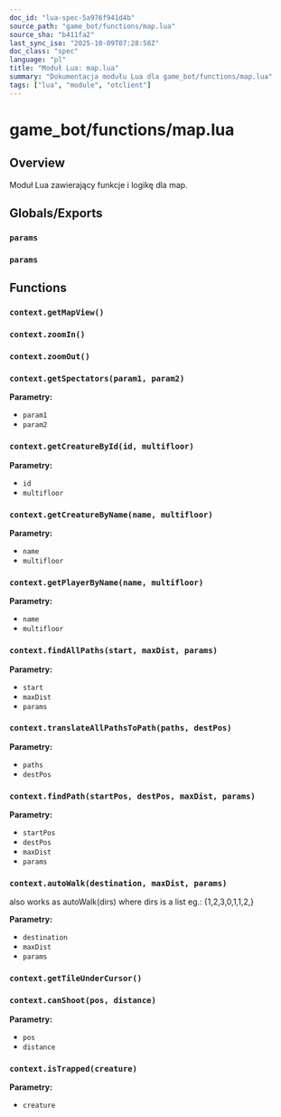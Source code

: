 ```yaml
---
doc_id: "lua-spec-5a976f941d4b"
source_path: "game_bot/functions/map.lua"
source_sha: "b411fa2"
last_sync_iso: "2025-10-09T07:28:58Z"
doc_class: "spec"
language: "pl"
title: "Moduł Lua: map.lua"
summary: "Dokumentacja modułu Lua dla game_bot/functions/map.lua"
tags: ["lua", "module", "otclient"]
---
```


# game_bot/functions/map.lua

## Overview

Moduł Lua zawierający funkcje i logikę dla map.

## Globals/Exports

### `params`

### `params`

## Functions

### `context.getMapView()`

### `context.zoomIn()`

### `context.zoomOut()`

### `context.getSpectators(param1, param2)`

**Parametry:**

- `param1`
- `param2`

### `context.getCreatureById(id, multifloor)`

**Parametry:**

- `id`
- `multifloor`

### `context.getCreatureByName(name, multifloor)`

**Parametry:**

- `name`
- `multifloor`

### `context.getPlayerByName(name, multifloor)`

**Parametry:**

- `name`
- `multifloor`

### `context.findAllPaths(start, maxDist, params)`

**Parametry:**

- `start`
- `maxDist`
- `params`

### `context.translateAllPathsToPath(paths, destPos)`

**Parametry:**

- `paths`
- `destPos`

### `context.findPath(startPos, destPos, maxDist, params)`

**Parametry:**

- `startPos`
- `destPos`
- `maxDist`
- `params`

### `context.autoWalk(destination, maxDist, params)`

also works as autoWalk(dirs) where dirs is a list eg.: {1,2,3,0,1,1,2,}

**Parametry:**

- `destination`
- `maxDist`
- `params`

### `context.getTileUnderCursor()`

### `context.canShoot(pos, distance)`

**Parametry:**

- `pos`
- `distance`

### `context.isTrapped(creature)`

**Parametry:**

- `creature`
